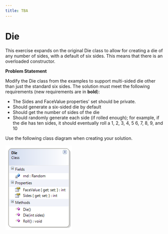 ```yaml
---
title: TBA
---
```

# Die

This exercise expands on the original Die class to allow for creating a die of any number of sides, with a default of six sides. This means that there is an overloaded constructor. 

**Problem Statement**

Modify the Die class from the examples to support multi-sided die other than just the standard six sides. The solution must meet the following requirements (new requirements are in **bold**):

* The Sides and FaceValue properties' set should be private.
* Should generate a six-sided die by default
* Should get the number of sides of the die
* Should randomly generate each side (if rolled enough); for example, if the die has ten sides, it should eventually roll a 1, 2, 3, 4, 5 6, 7, 8, 9, and 10

Use the following class diagram when creating your solution.

![Die Class Diagram](E-Die-2.png)
